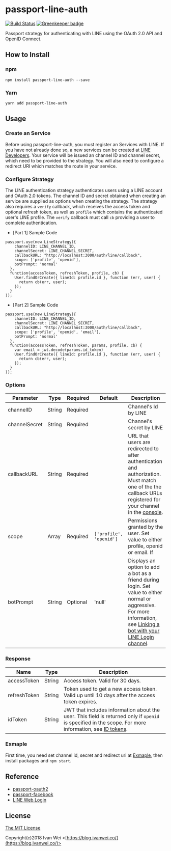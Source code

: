 # passport-line-auth

[![Build Status](https://travis-ci.org/IvanWei/passport-line-auth.svg?branch=master)](https://travis-ci.org/IvanWei/passport-line-auth) [![Greenkeeper badge](https://badges.greenkeeper.io/IvanWei/passport-line-auth.svg)](https://greenkeeper.io/)

Passport strategy for authenticating with LINE using the OAuth 2.0 API and OpenID Connect.

## How to Install
### npm

```
npm install passport-line-auth --save
```

### Yarn

```
yarn add passport-line-auth
```

## Usage

### Create an Service

Before using passport-line-auth, you must register an Services with LINE. If you have not already done so, a new services can be created at [LINE Developers](https://developers.line.me/console/register/line-login/provider/). Your service will be issued an channel ID and channel secret, which need to be provided to the strategy. You will also need to configure a redirect URI which matches the route in your service.

### Configure Strategy

The LINE authentication strategy authenticates users using a LINE account and OAuth 2.0 tokens. The channel ID and secret obtained when creating an service are supplied as options when creating the strategy. The strategy also requires a `verify` callback, which receives the access token and optional refresh token, as well as `profile` which contains the authenticated user's LINE profile. The `verify` callback must call `cb` providing a user to complete authentication.

- [Part 1] Sample Code
```
passport.use(new LineStrategy({
    channelID: LINE_CHANNEL_ID,
    channelSecret: LINE_CHANNEL_SECRET,
    callbackURL: "http://localhost:3000/auth/line/callback",
    scope: ['profile', 'openid'],
    botPrompt: 'normal'
  },
  function(accessToken, refreshToken, profile, cb) {
    User.findOrCreate({ lineId: profile.id }, function (err, user) {
      return cb(err, user);
    });
  }
));
```

- [Part 2] Sample Code
```
passport.use(new LineStrategy({
    channelID: LINE_CHANNEL_ID,
    channelSecret: LINE_CHANNEL_SECRET,
    callbackURL: "http://localhost:3000/auth/line/callback",
    scope: ['profile', 'openid', 'email'],
    botPrompt: 'normal'
  },
  function(accessToken, refreshToken, params, profile, cb) {
    var email = jwt.decode(params.id_token)
    User.findOrCreate({ lineId: profile.id }, function (err, user) {
      return cb(err, user);
    });
  }
));
```

### Options

| Parameter | Type | Required | Default | Description |
|---|---|---|---|---|
| channelID | String | Required | | Channel's Id by LINE |
| channelSecret | String | Required | | Channel's secret by LINE |
| callbackURL | String | Required | | URL that users are redirected to after authentication and authorization. Must match one of the the callback URLs registered for your channel in the [console](https://developers.line.me/console/). |
| scope | Array | Required | `['profile', 'openid']` | Permissions granted by the user. Set value to either profile, openid or email. If  |
| botPrompt | String | Optional | 'null' | Displays an option to add a bot as a friend during login. Set value to either normal or aggressive. For more information, see [Linking a bot with your LINE Login channel](https://developers.line.me/en/docs/line-login/web/link-a-bot). |

### Response

| Name | Type| Description |
|---|---|---|
| accessToken | String | Access token. Valid for 30 days. |
| refreshToken | String | Token used to get a new access token. Valid up until 10 days after the access token expires. |
| idToken | String | JWT that includes information about the user. This field is returned only if `openid` is specified in the scope. For more information, see [ID tokens](https://developers.line.me/en/docs/line-login/web/integrate-line-login/#id-tokens). |

### Exmaple

First time, you need set channel id, secret and redirect uri at [Exmaple](https://github.com/IvanWei/passport-line-auth/blob/master/example/app.js), then install packages and `npm start`.

## Reference

- [passport-oauth2](https://github.com/jaredhanson/passport-oauth2)
- [passport-facebook](https://github.com/jaredhanson/passport-facebook)
- [LINE Web Login](https://developers.line.me/en/docs/line-login/web/integrate-line-login/)

## License

[The MIT License](https://raw.githubusercontent.com/ivanwei/passport-line-auth/master/LICENSE)

Copyright(c)2018 Ivan Wei <[https://blog.ivanwei.co/](https://blog.ivanwei.co/)>
